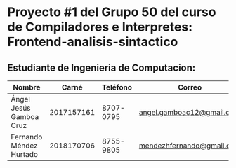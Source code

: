 
# Proyecto #1 del Grupo 50 del curso de Compiladores e Interpretes: Frontend-analisis-sintactico
## Estudiante de Ingenieria de Computacion:

| Nombre                          | Carné     | Teléfono  | Correo                               |
| ------------------------------- | ---------- | --------- | ------------------------------------ |
| Ángel Jesús Gamboa Cruz         | 2017157161 | 8707-0795 | angel.gamboac12@gmail.com            |
| Fernando Méndez Hurtado                |        2018170706   | 8755-9805 | mendezhfernando@gmail.com |
